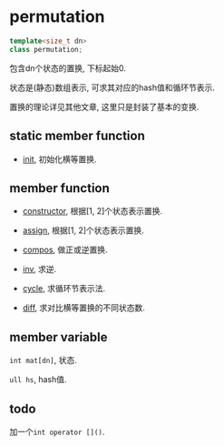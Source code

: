 # permutation

```c++
template<size_t dn>
class permutation;
```

包含dn个状态的置换, 下标起始0.

状态是(静态)数组表示, 可求其对应的hash值和循环节表示.

置换的理论详见其他文章, 这里只是封装了基本的变换.

## static member function

* [init](), 初始化横等置换.

## member function

* [constructor](), 根据[1, 2]个状态表示置换.

* [assign](), 根据[1, 2]个状态表示置换.

* [compos](), 做正或逆置换.

* [inv](), 求逆.

* [cycle](), 求循环节表示法.

* [diff](), 求对比横等置换的不同状态数.

## member variable

`int mat[dn]`, 状态.

`ull hs`, hash值.

## todo

加一个`int operator []()`.
